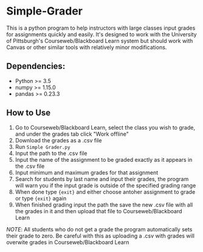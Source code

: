 # Simple-Grader
This is a python program to help instructors with large classes input grades for assignments
quickly and easily.  It's designed to work with the University of Pittsburgh's Courseweb/Blackboard
Learn system but should work with Canvas or other similar tools with relatively minor modifications.

## Dependencies:
* Python >= 3.5
* numpy >= 1.15.0
* pandas >= 0.23.3


## How to Use

1. Go to Courseweb/Blackboard Learn, select the class you wish to grade, and under the grades tab click "Work offline"
2. Download the grades as a .csv file
3. Run `Simple Grader.py`
4. Input the path to the .csv file
5. Input the name of the assignment to be graded exactly as it appears in the .csv file
6. Input minimum and maximum grades for that assignment
7. Search for students by last name and input their grades, the program will warn you if the input grade is outside of the specified grading range
8. When done type `{exit}` and either choose antoher assignment to grade or type `{exit}` again 
9. When finished grading input the path the save the new .csv file with all the grades in it and then upload that file to Courseweb/Blackboard Learn

*NOTE*: All students who do not get a grade the program automatically sets their grade
to zero.  Be careful with this as uploading a .csv with grades will overwite grades in
Courseweb/Blackboard Learn

